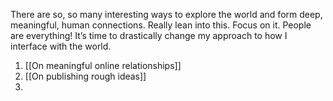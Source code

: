 There are so, so many interesting ways to explore the world and form deep, meaningful, human connections. Really lean into this. Focus on it. People are everything! It’s time to drastically change my approach to how I interface with the world.

1. [[On meaningful online relationships]]
2. [[On publishing rough ideas]]
3. 
